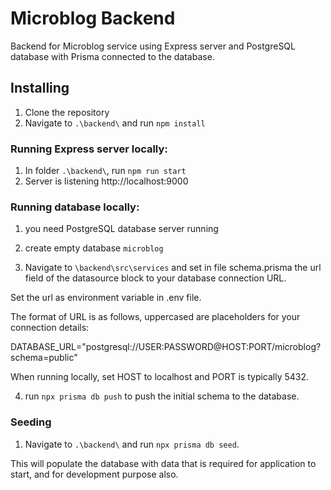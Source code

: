 # Microblog Backend

Backend for Microblog service using Express server and PostgreSQL database 
with Prisma connected to the database.

## Installing

1. Clone the repository
2. Navigate to `.\backend\` and run `npm install`

### Running Express server locally:

1. In folder `.\backend\`, run `npm run start`
2. Server is listening http://localhost:9000

### Running database locally:

1. you need PostgreSQL database server running

2. create empty database `microblog`

3. Navigate to `\backend\src\services` and set in file schema.prisma the url field of the datasource block to your database connection URL.

Set the url as environment variable in .env file.

The format of URL is as follows, uppercased are placeholders for your connection details:

DATABASE_URL="postgresql://USER:PASSWORD@HOST:PORT/microblog?schema=public"

When running locally, set HOST to localhost and PORT is typically 5432.

4. run `npx prisma db push` to push the initial schema to the database.

### Seeding

1. Navigate to `.\backend\` and run `npx prisma db seed`. 

This will populate the database with data that is required for application 
to start, and for development purpose also.
